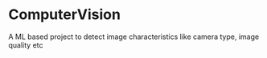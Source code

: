 # ComputerVision
A ML based project to detect image characteristics like camera type, image quality etc
